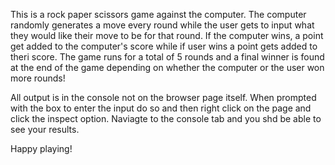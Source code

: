 This is a rock paper scissors game against the computer.
The computer randomly generates a move every round while the user gets to input what they would like their move to be for that round. If the computer wins, a point get added to the computer's score while if user wins a point gets added to theri score. The game runs for a total of 5 rounds and a final winner is found at the end of the game depending on whether the computer or the user won more rounds!

All output is in the console not on the browser page itself. When prompted with the box to enter the input do so and then right click on the page and click the inspect option. Naviagte to the console tab and you shd be able to see your results.

Happy playing!
